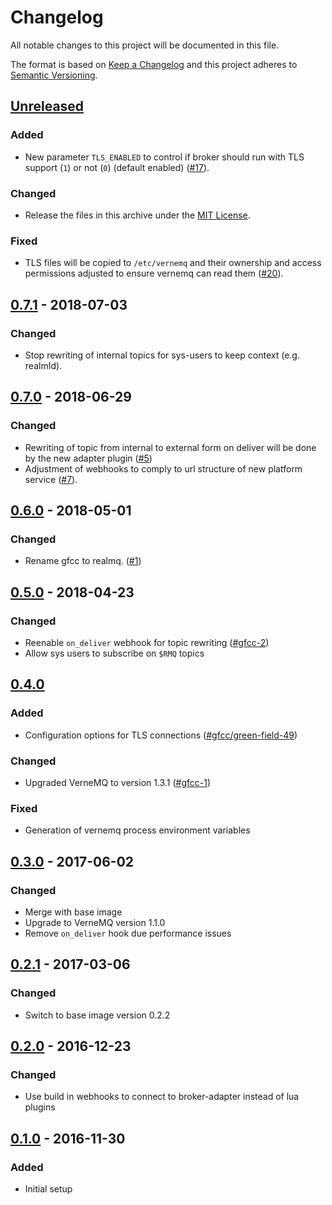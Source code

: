 # Changelog
All notable changes to this project will be documented in this file.

The format is based on [Keep a Changelog](http://keepachangelog.com/en/1.0.0/)
and this project adheres to [Semantic Versioning](http://semver.org/spec/v2.0.0.html).

## [Unreleased]
### Added
- New parameter `TLS_ENABLED` to control if broker should run with TLS support
  (`1`) or not (`0`) (default enabled) ([#17]).

### Changed
- Release the files in this archive under the [MIT License](LICENSE).

### Fixed
- TLS files will be copied to `/etc/vernemq` and their ownership and access
  permissions adjusted to ensure vernemq can read them ([#20]).

[#17]: https://github.com/realmq/realmq-broker/issues/17
[#20]: https://github.com/RealMQ/broker/issues/20

## [0.7.1] - 2018-07-03
### Changed
- Stop rewriting of internal topics for sys-users to keep context (e.g. realmId).

## [0.7.0] - 2018-06-29
### Changed
- Rewriting of topic from internal to external form on deliver will be done by
  the new adapter plugin ([#5])
- Adjustment of webhooks to comply to url structure of new platform service ([#7]).

[#5]: https://github.com/RealMQ/broker/issues/5
[#7]: https://github.com/RealMQ/broker/issues/7

## [0.6.0] - 2018-05-01
### Changed
- Rename gfcc to realmq. ([#1])

[#1]: https://github.com/realmq/broker/issues/1

## [0.5.0] - 2018-04-23
### Changed
- Reenable `on_deliver` webhook for topic rewriting ([#gfcc-2])
- Allow sys users to subscribe on `$RMQ` topics

[#gfcc-2]: https://gitlab.com/gfcc/broker-adapter/issues/2

## [0.4.0]
### Added
- Configuration options for TLS connections ([#gfcc/green-field-49])

### Changed
- Upgraded VerneMQ to version 1.3.1 ([#gfcc-1])

### Fixed
- Generation of vernemq process environment variables

[#gfcc-1]: https://gitlab.com/gfcc/broker/issues/1
[#gfcc/green-field-49]: https://gitlab.com/gfcc/green-field/issues/49

## [0.3.0] - 2017-06-02
### Changed
- Merge with base image
- Upgrade to VerneMQ version 1.1.0
- Remove `on_deliver` hook due performance issues

## [0.2.1] - 2017-03-06
### Changed
- Switch to base image version 0.2.2

## [0.2.0] - 2016-12-23
### Changed
- Use build in webhooks to connect to broker-adapter instead of lua plugins

## [0.1.0] - 2016-11-30
### Added
- Initial setup


[Unreleased]: https://github.com/realmq/broker/compare/0.7.1...HEAD
[0.7.1]: https://github.com/realmq/broker/compare/0.7.0...0.7.1
[0.7.0]: https://github.com/realmq/broker/compare/0.6.0...0.7.0
[0.6.0]: https://github.com/realmq/broker/compare/0.5.0...0.6.0
[0.5.0]: https://github.com/realmq/broker/compare/0.4.0...0.5.0
[0.4.0]: https://github.com/realmq/broker/compare/0.3.0...0.4.0
[0.3.0]: https://github.com/realmq/broker/compare/0.2.1...0.3.0
[0.2.1]: https://github.com/realmq/broker/compare/0.2.0...0.2.1
[0.2.0]: https://github.com/realmq/broker/compare/0.1.0...0.2.0
[0.1.0]: https://github.com/realmq/broker/compare/6b8862c5...0.1.0
